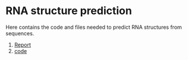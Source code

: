 # RNA structure prediction

Here contains the code and files needed to predict RNA structures from sequences. 

1. [Report](RNA_project2.pdf) 
2. [code](MSA16A_16_unbal/new.py)
